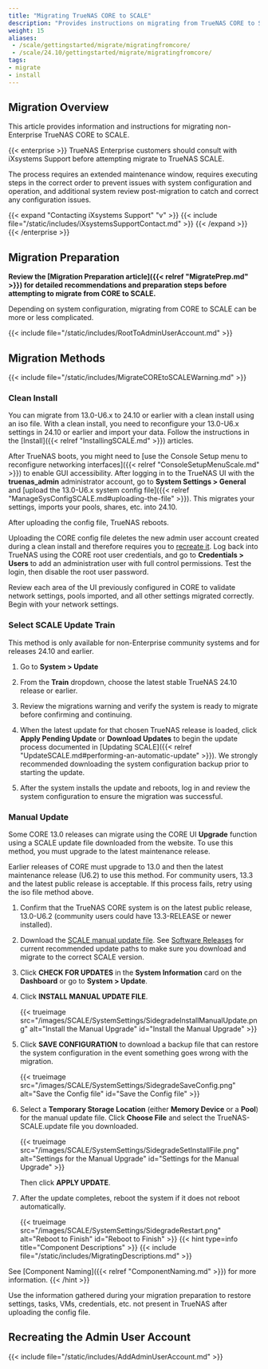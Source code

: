 ```yaml
---
title: "Migrating TrueNAS CORE to SCALE"
description: "Provides instructions on migrating from TrueNAS CORE to SCALE. Migration methods include using an ISO or manual update file."
weight: 15
aliases:
 - /scale/gettingstarted/migrate/migratingfromcore/
 - /scale/24.10/gettingstarted/migrate/migratingfromcore/ 
tags:
- migrate
- install
---
```


## Migration Overview

This article provides information and instructions for migrating non-Enterprise TrueNAS CORE to SCALE.

{{< enterprise >}}
TrueNAS Enterprise customers should consult with iXsystems Support before attempting migrate to TrueNAS SCALE.

The process requires an extended maintenance window, requires executing steps in the correct order to prevent issues with system configuration and operation, and additional system review post-migration to catch and correct any configuration issues.

{{< expand "Contacting iXsystems Support" "v" >}}
{{< include file="/static/includes/iXsystemsSupportContact.md" >}}
{{< /expand >}}
{{< /enterprise >}}

## Migration Preparation

**Review the [Migration Preparation article]({{< relref "MigratePrep.md" >}}) for detailed recommendations and preparation steps before attempting to migrate from CORE to SCALE.**

Depending on system configuration, migrating from CORE to SCALE can be more or less complicated.

{{< include file="/static/includes/RootToAdminUserAccount.md" >}}

## Migration Methods

{{< include file="/static/includes/MigrateCOREtoSCALEWarning.md" >}}

### Clean Install
You can migrate from 13.0-U6.x to 24.10 or earlier with a clean install using an <file>iso</file> file.
With a clean install, you need to reconfigure your 13.0-U6.x settings in 24.10 or earlier and import your data.
Follow the instructions in the [Install]({{< relref "InstallingSCALE.md" >}}) articles.

After TrueNAS boots, you might need to [use the Console Setup menu to reconfigure networking interfaces]({{< relref "ConsoleSetupMenuScale.md" >}}) to enable GUI accessibility.
After logging in to the TrueNAS UI with the **truenas_admin** administrator account, go to **System Settings > General** and [upload the 13.0-U6.x system config file]({{< relref "ManageSysConfigSCALE.md#uploading-the-file" >}}).
This migrates your settings, imports your pools, shares, etc. into 24.10.

After uploading the config file, TrueNAS reboots. 

Uploading the CORE config file deletes the new admin user account created during a clean install and therefore requires you to [recreate it](#recreating-the-admin-user-account).
Log back into TrueNAS using the CORE root user credentials, and go to **Credentials > Users** to add an administration user with full control permissions.
Test the login, then disable the root user password.

Review each area of the UI previously configured in CORE to validate network settings, pools imported, and all other settings migrated correctly.
Begin with your network settings.

### Select SCALE Update Train
This method is only available for non-Enterprise community systems and for releases 24.10 and earlier.

1. Go to **System > Update**

2. From the **Train** dropdown, choose the latest stable TrueNAS 24.10 release or earlier.

3. Review the migrations warning and verify the system is ready to migrate before confirming and continuing.

4. When the latest update for that chosen TrueNAS release is loaded, click **Apply Pending Update** or **Download Updates** to begin the update process documented in [Updating SCALE]({{< relref "UpdateSCALE.md#performing-an-automatic-update" >}}).
   We strongly recommended downloading the system configuration backup prior to starting the update.

5. After the system installs the update and reboots, log in and review the system configuration to ensure the migration was successful.

### Manual Update
Some CORE 13.0 releases can migrate using the CORE UI **Upgrade** function using a SCALE update file downloaded from the website.
To use this method, you must upgrade to the latest maintenance release.

Earlier releases of CORE must upgrade to 13.0 and then the latest maintenance release (U6.2) to use this method.
For community users, 13.3 and the latest public release is acceptable.
If this process fails, retry using the iso file method above.

1. Confirm that the TrueNAS CORE system is on the latest public release, 13.0-U6.2 (community users could have 13.3-RELEASE or newer installed).

2. Download the [SCALE manual update file](https://www.truenas.com/download-truenas-scale/).
   See [Software Releases](https://www.truenas.com/docs/softwarereleases/#upgrade-paths) for current recommended update paths to make sure you download and migrate to the correct SCALE version.

3. Click **CHECK FOR UPDATES** in the **System Information** card on the **Dashboard** or go to **System > Update**.

4. Click **INSTALL MANUAL UPDATE FILE**.

   {{< trueimage src="/images/SCALE/SystemSettings/SidegradeInstallManualUpdate.png" alt="Install the Manual Upgrade" id="Install the Manual Upgrade" >}}

5. Click **SAVE CONFIGURATION** to download a backup file that can restore the system configuration in the event something goes wrong with the migration.

   {{< trueimage src="/images/SCALE/SystemSettings/SidegradeSaveConfig.png" alt="Save the Config file" id="Save the Config file" >}}

6. Select a **Temporary Storage Location** (either **Memory Device** or a **Pool**) for the manual update file.
   Click **Choose File** and select the <file>TrueNAS-SCALE.update</file> file you downloaded.

   {{< trueimage src="/images/SCALE/SystemSettings/SidegradeSetInstallFile.png" alt="Settings for the Manual Upgrade" id="Settings for the Manual Upgrade" >}}

   Then click **APPLY UPDATE**.

7. After the update completes, reboot the system if it does not reboot automatically.

   {{< trueimage src="/images/SCALE/SystemSettings/SidegradeRestart.png" alt="Reboot to Finish" id="Reboot to Finish" >}}
{{< hint type=info title="Component Descriptions" >}}
{{< include file="/static/includes/MigratingDescriptions.md" >}}

See [Component Naming]({{< relref "ComponentNaming.md" >}}) for more information.
{{< /hint >}}

Use the information gathered during your migration preparation to restore settings, tasks, VMs, credentials, etc. not present in TrueNAS after uploading the config file.

## Recreating the Admin User Account

{{< include file="/static/includes/AddAdminUserAccount.md" >}}
